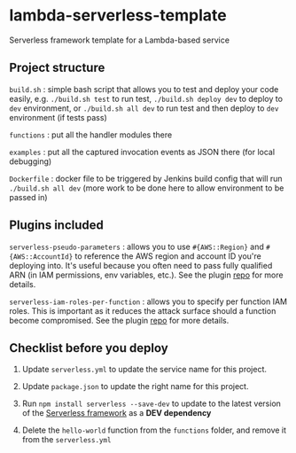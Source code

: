 # lambda-serverless-template

Serverless framework template for a Lambda-based service

## Project structure

`build.sh`  : simple bash script that allows you to test and deploy your code easily, e.g. `./build.sh test` to run test, `./build.sh deploy dev` to deploy to `dev` environment, or `./build.sh all dev` to run test and then deploy to `dev` environment (if tests pass)

`functions` : put all the handler modules there

`examples`  : put all the captured invocation events as JSON there (for local debugging)

`Dockerfile` : docker file to be triggered by Jenkins build config that will run `./build.sh all dev` (more work to be done here to allow environment to be passed in)

## Plugins included

`serverless-pseudo-parameters` : allows you to use `#{AWS::Region}` and `#{AWS::AccountId}` to reference the AWS region and account ID you're deploying into. It's useful because you often need to pass fully qualified ARN (in IAM permissions, env variables, etc.). See the plugin [repo](https://github.com/svdgraaf/serverless-pseudo-parameters) for more details.

`serverless-iam-roles-per-function` : allows you to specify per function IAM roles. This is important as it reduces the attack surface should a function become compromised. See the plugin [repo](https://github.com/functionalone/serverless-iam-roles-per-function) for more details.

## Checklist before you deploy

1. Update `serverless.yml` to update the service name for this project.

2. Update `package.json` to update the right name for this project.

3. Run `npm install serverless --save-dev` to update to the latest version of the [Serverless framework](https://serverless.com/framework/) as a **DEV dependency**

4. Delete the `hello-world` function from the `functions` folder, and remove it from the `serverless.yml`